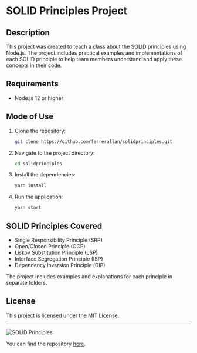 
# SOLID Principles Project

## Description

This project was created to teach a class about the SOLID principles using Node.js. The project includes practical examples and implementations of each SOLID principle to help team members understand and apply these concepts in their code.

## Requirements

- Node.js 12 or higher

## Mode of Use

1. Clone the repository:
   ```bash
   git clone https://github.com/ferrerallan/solidprinciples.git
   ```
2. Navigate to the project directory:
   ```bash
   cd solidprinciples
   ```
3. Install the dependencies:
   ```bash
   yarn install
   ```
4. Run the application:
   ```bash
   yarn start
   ```

## SOLID Principles Covered

- Single Responsibility Principle (SRP)
- Open/Closed Principle (OCP)
- Liskov Substitution Principle (LSP)
- Interface Segregation Principle (ISP)
- Dependency Inversion Principle (DIP)

The project includes examples and explanations for each principle in separate folders.

## License

This project is licensed under the MIT License.

---

![SOLID Principles](sandbox:/mnt/data/A_square_image_representing_the_SOLID_principles_i.png)

You can find the repository [here](https://github.com/ferrerallan/solidprinciples).
